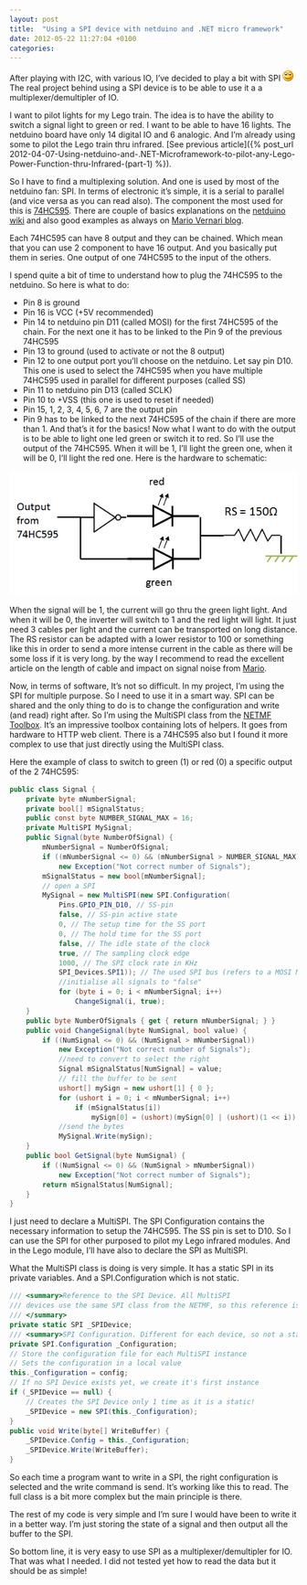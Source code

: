 ```yaml
---
layout: post
title:  "Using a SPI device with netduino and .NET micro framework"
date: 2012-05-22 11:27:04 +0100
categories: 
---
```

After playing with I2C, with various IO, I’ve decided to play a bit with SPI ![Sourire](/assets/4401.wlEmoticon-smile_2.png) The real project behind using a SPI device is to be able to use it a a multiplexer/demultipler of IO.

I want to pilot lights for my Lego train. The idea is to have the ability to switch a signal light to green or red. I want to be able to have 16 lights. The netduino board have only 14 digital IO and 6 analogic. And I’m already using some to pilot the Lego train thru infrared. [See previous article]({% post_url 2012-04-07-Using-netduino-and-.NET-Microframework-to-pilot-any-Lego-Power-Function-thru-Infrared-(part-1) %}).

So I have to find a multiplexing solution. And one is used by most of the netduino fan: SPI. In terms of electronic it’s simple, it is a serial to parallel (and vice versa as you can read also). The component the most used for this is [74HC595](http://www.nxp.com/documents/data_sheet/74HC_HCT595.pdf). There are couple of basics explanations on the [netduino wiki](http://wiki.netduino.com/SPI-Configuration-Example-74HC595.ashx) and also good examples as always on [Mario Vernari blog](http://highfieldtales.wordpress.com/).

Each 74HC595 can have 8 output and they can be chained. Which mean that you can use 2 component to have 16 output. And you basically put them in series. One output of one 74HC595 to the input of the others.

I spend quite a bit of time to understand how to plug the 74HC595 to the netduino. So here is what to do:

* Pin 8 is ground 
* Pin 16 is VCC (+5V recommended) 
* Pin 14 to netduino pin D11 (called MOSI) for the first 74HC595 of the chain. For the next one it has to be linked to the Pin 9 of the previous 74HC595 
* Pin 13 to ground (used to activate or not the 8 output) 
* Pin 12 to one output port you’ll choose on the netduino. Let say pin D10. This one is used to select the 74HC595 when you have multiple 74HC595 used in parallel for different purposes (called SS) 
* Pin 11 to netduino pin D13 (called SCLK) 
* Pin 10 to +VSS (this one is used to reset if needed) 
* Pin 15, 1, 2, 3, 4, 5, 6, 7 are the output pin 
* Pin 9 has to be linked to the next 74HC595 of the chain if there are more than 1.  And that’s it for the basics! Now what I want to do with the output is to be able to light one led green or switch it to red. So I’ll use the output of the 74HC595. When it will be 1, I’ll light the green one, when it will be 0, I’ll light the red one. Here is the hardware to schematic:

![image](/assets/7776.image_2.png)

When the signal will be 1, the current will go thru the green light light. And when it will be 0, the inverter will switch to 1 and the red light will light. It just need 3 cables per light and the current can be transported on long distance. The RS resistor can be adapted with a lower resistor to 100 or something like this in order to send a more intense current in the cable as there will be some loss if it is very long. by the way I recommend to read the excellent article on the length of cable and impact on signal noise from [Mario](http://highfieldtales.wordpress.com/2012/04/25/effect-of-long-wiring-on-digital-signals/).

Now, in terms of software, It’s not so difficult. In my project, I’m using the SPI for multiple purpose. So I need to use it in a smart way. SPI can be shared and the only thing to do is to change the configuration and write (and read) right after. So I’m using the MultiSPI class from the [NETMF Toolbox](http://www.netmftoolbox.com/). It’s an impressive toolbox containing lots of helpers. It goes from hardware to HTTP web client. There is a 74HC595 also but I found it more complex to use that just directly using the MultiSPI class.

Here the example of class to switch to green (1) or red (0) a specific output of the 2 74HC595:
 
```csharp
public class Signal {
    private byte mNumberSignal; 
    private bool[] mSignalStatus; 
    public const byte NUMBER_SIGNAL_MAX = 16; 
    private MultiSPI MySignal; 
    public Signal(byte NumberOfSignal) { 
        mNumberSignal = NumberOfSignal; 
        if ((mNumberSignal <= 0) && (mNumberSignal > NUMBER_SIGNAL_MAX)) 
            new Exception("Not correct number of Signals"); 
        mSignalStatus = new bool[mNumberSignal]; 
        // open a SPI 
        MySignal = new MultiSPI(new SPI.Configuration( 
            Pins.GPIO_PIN_D10, // SS-pin 
            false, // SS-pin active state 
            0, // The setup time for the SS port 
            0, // The hold time for the SS port 
            false, // The idle state of the clock 
            true, // The sampling clock edge 
            1000, // The SPI clock rate in KHz 
            SPI_Devices.SPI1)); // The used SPI bus (refers to a MOSI MISO and SCLK pinset) 
            //initialise all signals to "false" 
            for (byte i = 0; i < mNumberSignal; i++) 
                ChangeSignal(i, true); 
    } 
    public byte NumberOfSignals { get { return mNumberSignal; } } 
    public void ChangeSignal(byte NumSignal, bool value) { 
        if ((NumSignal <= 0) && (NumSignal > mNumberSignal)) 
            new Exception("Not correct number of Signals"); 
            //need to convert to select the right 
            Signal mSignalStatus[NumSignal] = value; 
            // fill the buffer to be sent 
            ushort[] mySign = new ushort[1] { 0 }; 
            for (ushort i = 0; i < mNumberSignal; i++) 
                if (mSignalStatus[i]) 
                    mySign[0] = (ushort)(mySign[0] | (ushort)(1 << i)); 
            //send the bytes 
            MySignal.Write(mySign); 
    } 
    public bool GetSignal(byte NumSignal) { 
        if ((NumSignal <= 0) && (NumSignal > mNumberSignal)) 
            new Exception("Not correct number of Signals");  
        return mSignalStatus[NumSignal]; 
    } 
} 
```

I just need to declare a MultiSPI. The SPI Configuration contains the necessary information to setup the 74HC595. The SS pin is set to D10. So I can use the SPI for other purposed to pilot my Lego infrared modules. And in the Lego module, I’ll have also to declare the SPI as MultiSPI.

What the MultiSPI class is doing is very simple. It has a static SPI in its private variables. And a SPI.Configuration which is not static.

```csharp
/// <summary>Reference to the SPI Device. All MultiSPI   
/// devices use the same SPI class from the NETMF, so this reference is static
/// </summary> 
private static SPI _SPIDevice; 
/// <summary>SPI Configuration. Different for each device, so not a static reference</summary> 
private SPI.Configuration _Configuration; 
// Store the configuration file for each MultiSPI instance  
// Sets the configuration in a local value 
this._Configuration = config; 
// If no SPI Device exists yet, we create it's first instance 
if (_SPIDevice == null) { 
    // Creates the SPI Device only 1 time as it is a static! 
    _SPIDevice = new SPI(this._Configuration); 
} 
public void Write(byte[] WriteBuffer) { 
    _SPIDevice.Config = this._Configuration; 
    _SPIDevice.Write(WriteBuffer); 
} 
```

So each time a program want to write in a SPI, the right configuration is selected and the write command is send. It’s working like this to read. The full class is a bit more complex but the main principle is there.

The rest of my code is very simple and I’m sure I would have been to write it in a better way. I’m just storing the state of a signal and then output all the buffer to the SPI. 

So bottom line, it is very easy to use SPI as a multiplexer/demultipler for IO. That was what I needed. I did not tested yet how to read the data but it should be as simple!

